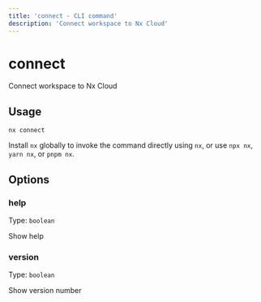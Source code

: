 ```yaml
---
title: 'connect - CLI command'
description: 'Connect workspace to Nx Cloud'
---
```


# connect

Connect workspace to Nx Cloud

## Usage

```terminal
nx connect
```

Install `nx` globally to invoke the command directly using `nx`, or use `npx nx`, `yarn nx`, or `pnpm nx`.

## Options

### help

Type: `boolean`

Show help

### version

Type: `boolean`

Show version number
